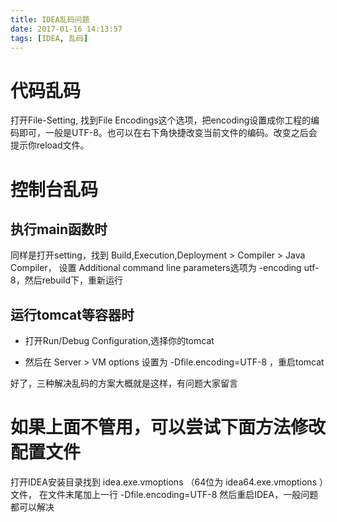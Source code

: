 ```yaml
---
title: IDEA乱码问题
date: 2017-01-16 14:13:57
tags: [IDEA, 乱码]
---
```


# 代码乱码
打开File-Setting, 找到File Encodings这个选项，把encoding设置成你工程的编码即可，一般是UTF-8。也可以在右下角快捷改变当前文件的编码。改变之后会提示你reload文件。

# 控制台乱码
## 执行main函数时
同样是打开setting，找到 Build,Execution,Deployment > Compiler > Java Compiler， 设置 Additional command line parameters选项为 -encoding utf-8，然后rebuild下，重新运行

## 运行tomcat等容器时
- 打开Run/Debug Configuration,选择你的tomcat

- 然后在  Server > VM options 设置为 -Dfile.encoding=UTF-8 ，重启tomcat

好了，三种解决乱码的方案大概就是这样，有问题大家留言

# 如果上面不管用，可以尝试下面方法修改配置文件
打开IDEA安装目录找到 idea.exe.vmoptions （64位为 idea64.exe.vmoptions ）文件， 在文件末尾加上一行 -Dfile.encoding=UTF-8
然后重启IDEA，一般问题都可以解决